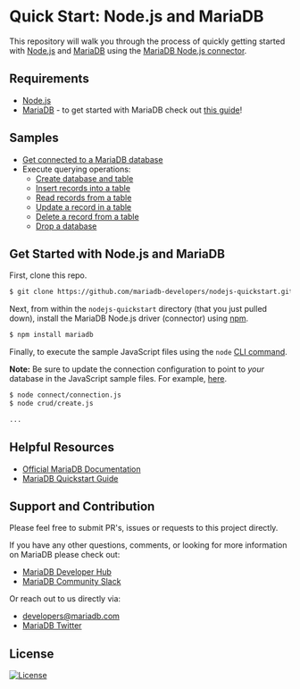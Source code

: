 # Quick Start: Node.js and MariaDB

This repository will walk you through the process of quickly getting started with [Node.js](https://nodejs.org) and [MariaDB](https://github.com/mariadb-developers/mariadb-getting-started) using the [MariaDB Node.js connector](https://github.com/mariadb-corporation/mariadb-connector-nodejs).

## Requirements 

* [Node.js](https://nodejs.org/en/download/)
* [MariaDB](https://mariadb.com) - to get started with MariaDB check out [this guide](https://github.com/mariadb-developers/mariadb-getting-started)!

## Samples

* [Get connected to a MariaDB database](connect/connection.js)
* Execute querying operations: 
    * [Create database and table](crud/create.js) 
    * [Insert records into a table](crud/insert.js)
    * [Read records from a table](crud/read.js)
    * [Update a record in a table](crud/update.js)
    * [Delete a record from a table](crud/delete.js)
    * [Drop a database](crud/drop.js)

## Get Started with Node.js and MariaDB

First, clone this repo.

```bash
$ git clone https://github.com/mariadb-developers/nodejs-quickstart.git
```

Next, from within the `nodejs-quickstart` directory (that you just pulled down), install the MariaDB Node.js driver (connector) using [npm](npmjs.com).


```bash
$ npm install mariadb
```

Finally, to execute the sample JavaScript files using the `node` [CLI command](https://nodejs.org/api/cli.html).

**Note:** Be sure to update the connection configuration to point to _your_ database in the JavaScript sample files. For example, [here](connect/connection.js#L7-L11).

```bash 
$ node connect/connection.js
$ node crud/create.js

...
```


## Helpful Resources

* [Official MariaDB Documentation](https://mariadb.com/docs)
* [MariaDB Quickstart Guide](https://github.com/mariadb-developers/mariadb-getting-started)

## Support and Contribution

Please feel free to submit PR's, issues or requests to this project directly.

If you have any other questions, comments, or looking for more information on MariaDB please check out:

* [MariaDB Developer Hub](https://mariadb.com/developers)
* [MariaDB Community Slack](https://r.mariadb.com/join-community-slack)

Or reach out to us directly via:

* [developers@mariadb.com](mailto:developers@mariadb.com)
* [MariaDB Twitter](https://twitter.com/mariadb)

## License <a name="license"></a>
[![License](https://img.shields.io/badge/License-MIT-blue.svg?style=plastic)](https://opensource.org/licenses/MIT)
